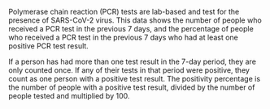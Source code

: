 Polymerase chain reaction (PCR) tests are lab-based and test for the presence of SARS-CoV-2 virus. This data shows the number of people who received a PCR test in the previous 7 days, and the percentage of people who received a PCR test in the previous 7 days who had at least one positive PCR test result.

If a person has had more than one test result in the 7-day period, they are only counted once. If any of their tests in that period were positive, they count as one person with a positive test result. The positivity percentage is the number of people with a positive test result, divided by the number of people tested and multiplied by 100.
